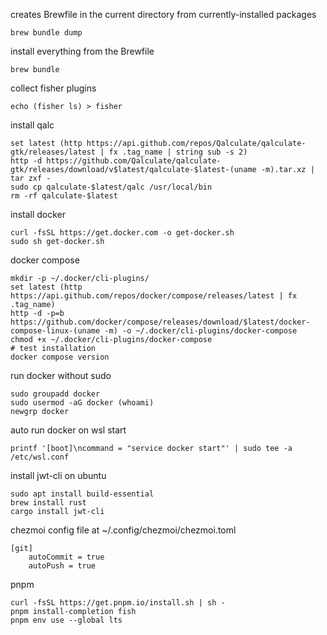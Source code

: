 creates Brewfile in the current directory from currently-installed packages
```
brew bundle dump
```

install everything from the Brewfile
```
brew bundle
```

collect fisher plugins
```
echo (fisher ls) > fisher
```

install qalc
```
set latest (http https://api.github.com/repos/Qalculate/qalculate-gtk/releases/latest | fx .tag_name | string sub -s 2)
http -d https://github.com/Qalculate/qalculate-gtk/releases/download/v$latest/qalculate-$latest-(uname -m).tar.xz | tar zxf -
sudo cp qalculate-$latest/qalc /usr/local/bin
rm -rf qalculate-$latest
```

install docker
```
curl -fsSL https://get.docker.com -o get-docker.sh
sudo sh get-docker.sh
```

docker compose
```
mkdir -p ~/.docker/cli-plugins/
set latest (http https://api.github.com/repos/docker/compose/releases/latest | fx .tag_name)
http -d -p=b https://github.com/docker/compose/releases/download/$latest/docker-compose-linux-(uname -m) -o ~/.docker/cli-plugins/docker-compose
chmod +x ~/.docker/cli-plugins/docker-compose
# test installation
docker compose version
```

run docker without sudo
```
sudo groupadd docker
sudo usermod -aG docker (whoami)
newgrp docker
```

auto run docker on wsl start
```
printf '[boot]\ncommand = "service docker start"' | sudo tee -a /etc/wsl.conf
```

install jwt-cli on ubuntu
```
sudo apt install build-essential
brew install rust
cargo install jwt-cli
```
chezmoi config file
at ~/.config/chezmoi/chezmoi.toml
```
[git]
    autoCommit = true
    autoPush = true
```

pnpm
```
curl -fsSL https://get.pnpm.io/install.sh | sh -
pnpm install-completion fish
pnpm env use --global lts
```
